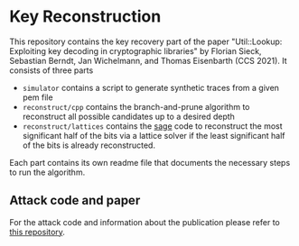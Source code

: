 # Key Reconstruction
This repository contains the key recovery part of the paper "Util::Lookup: Exploiting key decoding in cryptographic libraries" by Florian Sieck, Sebastian Berndt, Jan Wichelmann, and Thomas Eisenbarth (CCS 2021). 
It consists of three parts
* `simulator` contains a script to generate synthetic traces from a given pem file
* `reconstruct/cpp` contains the branch-and-prune algorithm to reconstruct all possible candidates up to a desired depth
* `reconstruct/lattices` contains the [sage](http://sagemath.org) code to reconstruct the most significant half of the bits via a lattice solver if the least significant half of the bits is already reconstructed. 

Each part contains its own readme file that documents the necessary steps to run the algorithm. 

## Attack code and paper

For the attack code and information about the publication please refer to [this repository](https://github.com/UzL-ITS/util-lookup).


